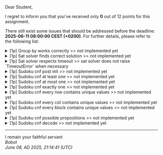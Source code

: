 Dear Student,

I regret to inform you that you've received only **0** out of 12 points for this assignment.

There still exist some issues that should be addressed before the deadline: **2025-06-11 08:00:00 CEST (+0200)**. For further details, please refer to the following list:

<details><summary>[1p] Group by works correctly &gt;&gt; not implemented yet</summary></details>
<details><summary>[1p] Sat solver finds correct solution &gt;&gt; not implemented yet</summary></details>
<details><summary>[1p] Sat solver respects timeout &gt;&gt; sat solver does not raise `TimeoutError` when necessary</summary></details>
<details><summary>[1p] Sudoku cnf post init &gt;&gt; not implemented yet</summary></details>
<details><summary>[1p] Sudoku cnf at least one &gt;&gt; not implemented yet</summary></details>
<details><summary>[1p] Sudoku cnf at most one &gt;&gt; not implemented yet</summary></details>
<details><summary>[1p] Sudoku cnf exactly one &gt;&gt; not implemented yet</summary></details>
<details><summary>[1p] Sudoku cnf every row contains unique values &gt;&gt; not implemented yet</summary></details>
<details><summary>[1p] Sudoku cnf every col contains unique values &gt;&gt; not implemented yet</summary></details>
<details><summary>[1p] Sudoku cnf every block contains unique values &gt;&gt; not implemented yet</summary></details>
<details><summary>[1p] Sudoku cnf possible propositions &gt;&gt; not implemented yet</summary></details>
<details><summary>[1p] Sudoku cnf decode &gt;&gt; not implemented yet</summary></details>

-----------
I remain your faithful servant\
_Bobot_\
_June 08, AD 2025, 21:14:41 (UTC)_